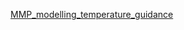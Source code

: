 [MMP_modelling_temperature_guidance](https://plus.maths.org/issue51/package/MMP_modelling_temperature_guidance.pdf)
